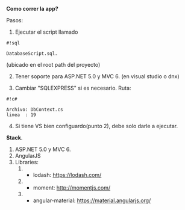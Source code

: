 **Como correr la app?**


Pasos:

1. Ejecutar el script llamado 
```
#!sql

DatabaseScript.sql.
```
(ubicado en el root path del proyecto)

2. Tener soporte para ASP.NET 5.0 y MVC 6. (en visual studio o dnx)

3. Cambiar "SQLEXPRESS" si es necesario. 
   Ruta:
   
```
#!c#

Archivo: DbContext.cs 
linea  : 19
```

   
4. Si tiene VS bien configuardo(punto 2), debe solo darle a ejecutar.


**Stack**.

1. ASP.NET 5.0 y MVC 6.
2. AngularJS
3. Libraries: 
   1. * lodash: https://lodash.com/
   1. * moment: http://momentjs.com/
   1. * angular-material: https://material.angularjs.org/